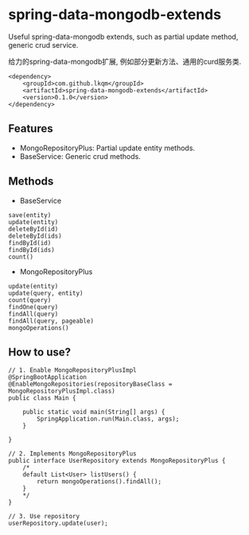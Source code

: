 # spring-data-mongodb-extends
Useful spring-data-mongodb extends, such as partial update method, generic crud service.

给力的spring-data-mongodb扩展, 例如部分更新方法、通用的curd服务类.

```
<dependency>
    <groupId>com.github.lkqm</groupId>
    <artifactId>spring-data-mongodb-extends</artifactId>
    <version>0.1.0</version>
</dependency>
```

## Features
- MongoRepositoryPlus: Partial update entity methods.
- BaseService: Generic crud methods.

## Methods
- BaseService
```
save(entity)
update(entity)
deleteById(id)
deleteById(ids)
findById(id)
findById(ids)
count()
```
- MongoRepositoryPlus
```
update(entity)
update(query, entity)
count(query)
findOne(query)
findAll(query)
findAll(query, pageable)
mongoOperations()
```

## How to use?
```
// 1. Enable MongoRepositoryPlusImpl
@SpringBootApplication
@EnableMongoRepositories(repositoryBaseClass = MongoRepositoryPlusImpl.class)
public class Main {

    public static void main(String[] args) {
        SpringApplication.run(Main.class, args);
    }

}

// 2. Implements MongoRepositoryPlus
public interface UserRepository extends MongoRepositoryPlus {
    /*
    default List<User> listUsers() {
        return mongoOperations().findAll();
    }
    */
}

// 3. Use repository
userRepository.update(user);
```

